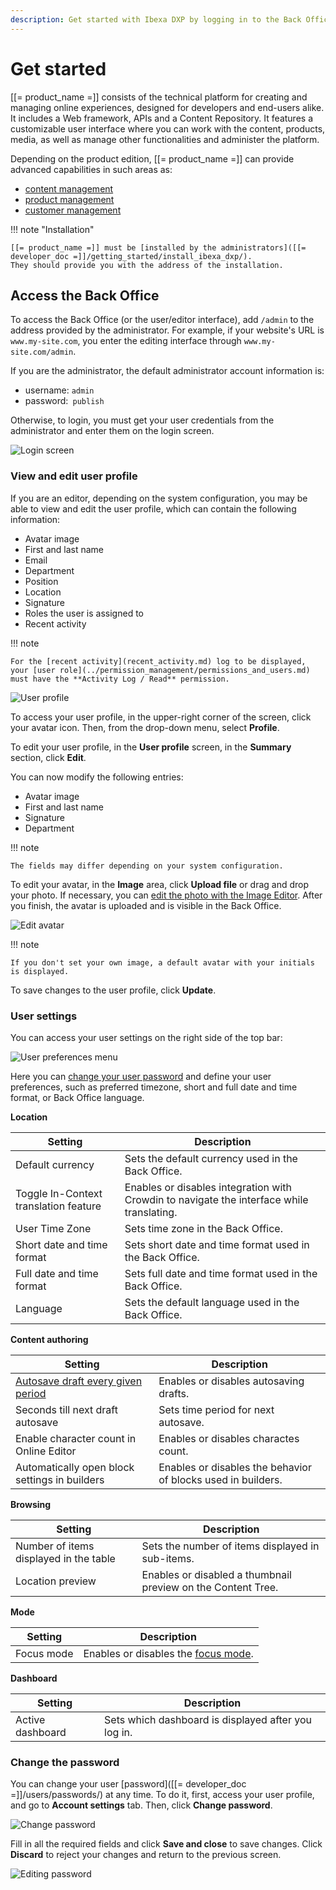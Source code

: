 ```yaml
---
description: Get started with Ibexa DXP by logging in to the Back Office.
---
```


# Get started

[[= product_name =]] consists of the technical platform for creating and managing 
online experiences, designed for developers and end-users alike.
It includes a Web framework, APIs and a Content Repository.
It features a customizable user interface where you can work with the content, 
products, media, as well as manage other functionalities and administer the platform.

Depending on the product edition, [[= product_name =]] can provide advanced capabilities in such areas as:

- [content management](content_management.md)
- [product management](pim.md)
- [customer management](customer_management.md)

!!! note "Installation"

    [[= product_name =]] must be [installed by the administrators]([[= developer_doc =]]/getting_started/install_ibexa_dxp/).
    They should provide you with the address of the installation.

## Access the Back Office

To access the Back Office (or the user/editor interface), add `/admin` to the address provided by the administrator.
For example, if your website's URL is `www.my-site.com`, you enter the editing interface through `www.my-site.com/admin`.

If you are the administrator, the default administrator account information is:

- username: `admin`
- password:` publish`

Otherwise, to login, you must get your user credentials from the administrator and enter them on the login screen.

![Login screen](img/login_form.png "Login screen")

### View and edit user profile

If you are an editor, depending on the system configuration, you may be able to view and edit the user profile, which can contain the following information:

- Avatar image
- First and last name
- Email
- Department
- Position
- Location
- Signature
- Roles the user is assigned to
- Recent activity

!!! note

    For the [recent activity](recent_activity.md) log to be displayed, your [user role](../permission_management/permissions_and_users.md) must have the **Activity Log / Read** permission.

![User profile](img/user_profile_preview.png "User profile")

To access your user profile, in the upper-right corner of the screen, click your avatar icon.
Then, from the drop-down menu, select **Profile**.

To edit your user profile, in the **User profile** screen, in the **Summary** section, click **Edit**.

You can now modify the following entries:

- Avatar image
- First and last name
- Signature
- Department

!!! note

    The fields may differ depending on your system configuration.

To edit your avatar, in the **Image** area, click **Upload file** or drag and drop your photo.
If necessary, you can [edit the photo with the Image Editor](edit_images.md).
After you finish, the avatar is uploaded and is visible in the Back Office.

![Edit avatar](img/user_profile_avatar.png "Edit avatar")

!!! note

    If you don't set your own image, a default avatar with your initials is displayed.

To save changes to the user profile, click **Update**.

### User settings

You can access your user settings on the right side of the top bar:

![User preferences menu](img/user_preferences.png)

Here you can [change your user password](get_started.md#change-the-password) and define your user preferences,
such as preferred timezone, short and full date and time format, or Back Office language.

**Location**

|Setting|Description|
--------|-----------|
|Default currency|Sets the default currency used in the Back Office.|
|Toggle In-Context translation feature|Enables or disables integration with Crowdin to navigate the interface while translating.|
|User Time Zone|Sets time zone in the Back Office.|
|Short date and time format|Sets short date and time format used in the Back Office.|
|Full date and time format|Sets full date and time format used in the Back Office.|
|Language|Sets the default language used in the Back Office.|


**Content authoring**

|Setting|Description|
--------|-----------|
|[Autosave draft every given period](../content_management/content_versions.md/#autosave)|Enables or disables autosaving drafts.|
|Seconds till next draft autosave|Sets time period for next autosave.|
|Enable character count in Online Editor|Enables or disables charactes count.|
|Automatically open block settings in builders|Enables or disables the behavior of blocks used in builders.|

**Browsing**

|Setting|Description|
--------|-----------|
|Number of items displayed in the table|Sets the number of items displayed in sub-items.|
|Location preview|Enables or disabled a thumbnail preview on the Content Tree.|

**Mode**

|Setting|Description|
--------|-----------|
|Focus mode|Enables or disables the [focus mode](discover_ui.md#focus-mode).|

**Dashboard**

|Setting|Description|
--------|-----------|
|Active dashboard|Sets which dashboard is displayed after you log in.|

### Change the password

You can change your user [password]([[= developer_doc =]]/users/passwords/) at any time.
To do it, first, access your user profile, and go to **Account settings** tab.
Then, click **Change password**.

![Change password](img/change_password.png "Change password")

Fill in all the required fields and click **Save and close** to save changes.
Click **Discard** to reject your changes and return to the previous screen.

![Editing password](img/editing_password.png "Editing password")